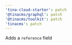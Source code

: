 ```yaml
---
'tina-cloud-starter': patch
'@tinacms/graphql': patch
'@tinacms/toolkit': patch
'tinacms': patch
---
```


Adds a `reference` field

